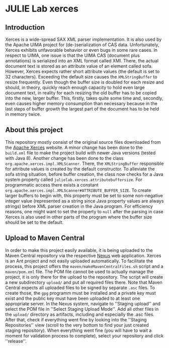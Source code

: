 # JULIE Lab xerces

## Introduction

Xerces is a wide-spread SAX XML parser implementation. It is also used by the Apache UIMA project for (de-)serialization of CAS data. Unfortunately, Xerces exhibits unfavorable behavior or even bugs in some rare cases. In respect to UIMA, one issue is that the UIMA CAS (document plus annotations) is serialized into an XML format called XMI. There, the actual document text is stored as an attribute value of an element called sofa. However, Xerces expects rather short attribute values (the default is set to 32 characters). Exceeding the default size causes the `XMLStringBuffer` to resize frequently. Even though the buffer size is doubled for each resize and should, in theory, quickly reach enough capacity to hold even large document text, in reality for each resizing the old buffer has to be copied into the new, larger buffer. This, firstly, takes quite some time and, secondly, even causes higher memory consumption than necessary because in the last steps of buffer growth the largest part of the document has to be held in memory twice.

## About this project

This repository mostly consist of the original source files downloaded from the [Apache Xerces](http://xerces.apache.org/mirrors.cgi#source) website. A minor change has been done to the `build.xml` file to make the project build with newer Java versions (tested with Java 8). Another change has been done to the class `org.apache.xerces.impl.XMLScanner`. There, the `XMLStringBuffer` responsible for attribute values is created by the default constructor.
To alleviate the sofa string situation, before buffer creation, the class now checks for a Java system property called `julielab.xerces.attributebuffersize`. For programmatic access there exists a constant `org.apache.xerces.impl.XMLScanner#ATTRIBUTE_BUFFER_SIZE`. To create larger buffers to begin with, this property must be set to some non-negative integer value (represented as a string since Java property values are always strings) before XML parser creation in the Java program. For efficiency reasons, one might want to set the property to `null` after the parsing in case Xerces is also used in other parts of the program where the buffer size should be set to the default.

## Upload to Maven Central

In order to make this project easily available, it is being uploaded to the Maven Central repository via the respective [Nexus](https://oss.sonatype.org/) web application. Xerces is an Ant project and not easily uploaded automatically. To facilitate the process, this project offers the `maven/makeMavenCentralFiles.sh` script and a `maven/pom.xml` file. The POM file cannot be used to actually manage the project, it is only there for the upload to the repository.
The script will create a new subdirectory `upload/` and put all required files there. Note that Maven Central expects all uploaded files to be signed by separate `.asc` files. To create those, the `gpg` programm must be installed and a private key must exist and the public key must have been uploaded to at least one appropriate server.
In the Nexus system, navigate to ''Staging upload'' and select the POM file in ''Select Staging Upload Mode''. Add all other files in the `upload/` directory as artifacts, including and especially the .asc files.
After that, check if everything went fine by looking into the ''Staging Repositories'' view (scroll to the very bottom to find your just created staging repository). When everything went fine (you will have to wait a moment for validation process to complete), select your repository and click ''release''.
